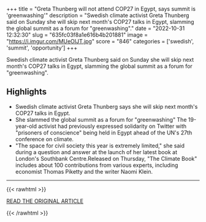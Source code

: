 +++
title = "Greta Thunberg will not attend COP27 in Egypt, says summit is 'greenwashing'"
description = "Swedish climate activist Greta Thunberg said on Sunday she will skip next month's COP27 talks in Egypt, slamming the global summit as a forum for \"greenwashing\"."
date = "2022-10-31 12:32:30"
slug = "635fc03f8a1e616b4b201881"
image = "https://i.imgur.com/MUeOIJT.jpg"
score = "846"
categories = ['swedish', 'summit', 'opportunity']
+++

Swedish climate activist Greta Thunberg said on Sunday she will skip next month's COP27 talks in Egypt, slamming the global summit as a forum for \"greenwashing\".

## Highlights

- Swedish climate activist Greta Thunberg says she will skip next month's COP27 talks in Egypt.
- She slammed the global summit as a forum for "greenwashing" The 19-year-old activist had previously expressed solidarity on Twitter with "prisoners of conscience" being held in Egypt ahead of the UN's 27th conference on climate.
- "The space for civil society this year is extremely limited," she said during a question and answer at the launch of her latest book at London's Southbank Centre.Released on Thursday, "The Climate Book" includes about 100 contributions from various experts, including economist Thomas Piketty and the writer Naomi Klein.

---

{{< rawhtml >}}
  <p class="article-category">
    <a target="_blank" href="https://www.france24.com/en/environment/20221031-greta-thunberg-to-eschew-cop27-in-egypt-saying-summit-is-greenwashing">READ THE ORIGINAL ARTICLE</a>
  </p>
{{< /rawhtml >}}
